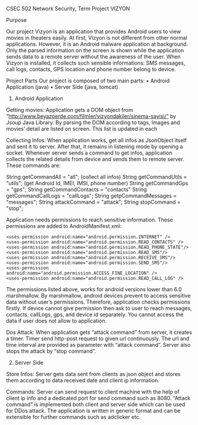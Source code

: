 CSEC 502 Network Security, Term Project
VIZYON

Purpose 

Our project Vizyon is an application that provides Android users to view movies in theaters easily.
At first, Vizyon is not different from other normal applications. However, it is an Android malware application at background. Only the parsed information on the screen is shown while the application sends data to a remote server without the awareness of the user. When Vizyon is installed, it collects such sensible informations: SMS messages, call logs, contacts, GPS location and phone number belong to device.  

Project Parts
Our project is composed of two main parts:
•	Android Application (java)
•	Server Side (java, tomcat)

1) Android Application

Getting movies: Application gets a DOM object from “http://www.beyazperde.com/filmler/vizyondakiler/sinema-sayisi/” by Jsoup Java Library. By parsing the DOM according to tags, Images and movies’ detail are listed on screen. This list is updated in each 

Collecting Infos: When application works, get all infos as JsonObject itself and sent it to server. After that, it remains in listening mode by opening a socket. Whenever server sends a command to get infos, application collects the related details from device and sends them to remote server. These commands are:

String getCommandAll = "all"; (collect all infos)
String getCommandUtils = "utils"; (get Android Id, IMEI, IMSI, phone number)
String getCommandGps = "gps";
String getCommandContacts = "contacts"
String getCommandCallLogs = "callLogs";
String getpCommandMessages = "messages";
String attackCommand = "attack";
String stopCommand = "stop";


Application needs permissions to reach sensitive information. These permissions are added to AndroidManifest.xml:

    <uses-permission android:name="android.permission.INTERNET" />
    <uses-permission android:name="android.permission.READ_CONTACTS" />
    <uses-permission android:name="android.permission.READ_PHONE_STATE"/>
    <uses-permission android:name="android.permission.READ_SMS"/>
    <uses-permission android:name="android.permission.RECEIVE_SMS"/>
    <uses-permission android:name="android.permission.SEND_SMS"/>
    <uses-permission android:name="android.permission.ACCESS_FINE_LOCATION" />
    <uses-permission android:name="android.permission.READ_CALL_LOG" />
 
The permissions listed above, works for android versions lower than 6.0 marshmallow. By marshmallow, android devices prevent to access sensitive data without user’s permissions. Therefore, application checks permissions firstly. If device cannot give permission then ask to user to reach messages, contacts, callLogs, gps, and device id separately.  You cannot access the data if user does not allow to application. 
   
Dos Attack: When application gets “attack command” from server, it creates a timer. Timer send http-post request to given url continuously. The url and time interval are provided as parameter with “attack command”. Server also stops the attack by “stop command”. 

2) Server Side

Store Infos: Server gets data sent from clients as json object and stores them according to data received date and client ip information.   

Commands: Server can send request to client machine with the help of client ip info and a dedicated port for send command such as 8080. “Attack command” is implemented both client and server side which can be used for DDos attack. The application is written in generic format and can be extensible for further commands such as adclicker etc.  

